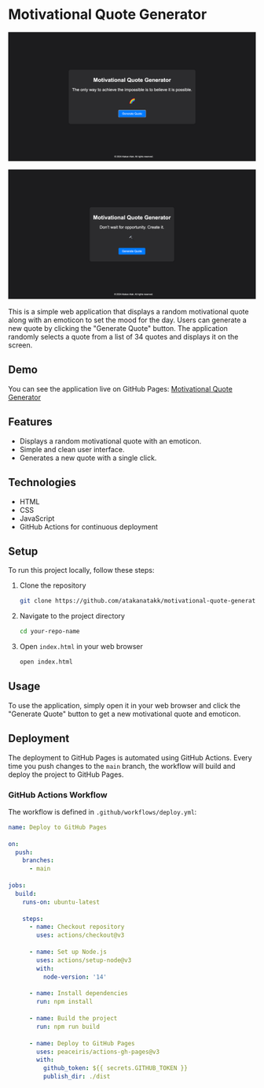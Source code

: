 # Motivational Quote Generator

![Motivational Quote Generator](images/2.png)

![Motivational Quote Generator](images/3.png)

This is a simple web application that displays a random motivational quote along with an emoticon to set the mood for the day. Users can generate a new quote by clicking the "Generate Quote" button. The application randomly selects a quote from a list of 34 quotes and displays it on the screen.

## Demo
You can see the application live on GitHub Pages: [Motivational Quote Generator](https://github.com/atakanatakk/motivational-quote-generator.git)

## Features
- Displays a random motivational quote with an emoticon.
- Simple and clean user interface.
- Generates a new quote with a single click.

## Technologies
- HTML
- CSS
- JavaScript
- GitHub Actions for continuous deployment

## Setup

To run this project locally, follow these steps:

1. Clone the repository
    ```sh
    git clone https://github.com/atakanatakk/motivational-quote-generator.git
    ```
2. Navigate to the project directory
    ```sh
    cd your-repo-name
    ```
3. Open `index.html` in your web browser
    ```sh
    open index.html
    ```

## Usage

To use the application, simply open it in your web browser and click the "Generate Quote" button to get a new motivational quote and emoticon.

## Deployment

The deployment to GitHub Pages is automated using GitHub Actions. Every time you push changes to the `main` branch, the workflow will build and deploy the project to GitHub Pages.

### GitHub Actions Workflow

The workflow is defined in `.github/workflows/deploy.yml`:

```yaml
name: Deploy to GitHub Pages

on:
  push:
    branches:
      - main

jobs:
  build:
    runs-on: ubuntu-latest

    steps:
      - name: Checkout repository
        uses: actions/checkout@v3

      - name: Set up Node.js
        uses: actions/setup-node@v3
        with:
          node-version: '14'

      - name: Install dependencies
        run: npm install

      - name: Build the project
        run: npm run build

      - name: Deploy to GitHub Pages
        uses: peaceiris/actions-gh-pages@v3
        with:
          github_token: ${{ secrets.GITHUB_TOKEN }}
          publish_dir: ./dist
